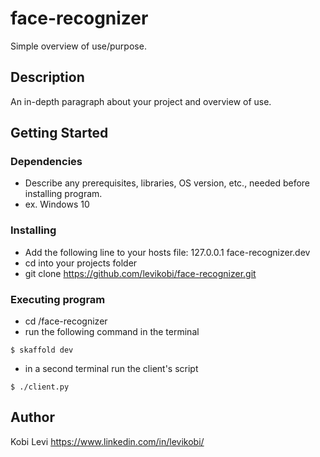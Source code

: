 # face-recognizer

Simple overview of use/purpose.

## Description

An in-depth paragraph about your project and overview of use.

## Getting Started

### Dependencies

* Describe any prerequisites, libraries, OS version, etc., needed before installing program.
* ex. Windows 10

### Installing

* Add the following line to your hosts file:
  127.0.0.1 face-recognizer.dev
* cd into your projects folder
* git clone https://github.com/levikobi/face-recognizer.git

### Executing program

* cd /face-recognizer
* run the following command in the terminal
```
$ skaffold dev
```
* in a second terminal run the client's script
```
$ ./client.py
```

## Author

Kobi Levi
https://www.linkedin.com/in/levikobi/
